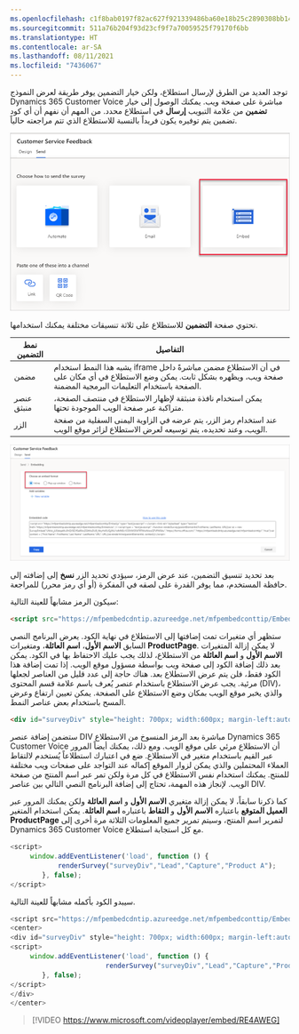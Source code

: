 ```yaml
---
ms.openlocfilehash: c1f8bab0197f82ac627f921339486ba60e18b25c2890308bb140324f915f7821
ms.sourcegitcommit: 511a76b204f93d23cf9f7a70059525f79170f6bb
ms.translationtype: HT
ms.contentlocale: ar-SA
ms.lasthandoff: 08/11/2021
ms.locfileid: "7436067"
---
```

توجد العديد من الطرق لإرسال استطلاع، ولكن خيار التضمين يوفر طريقة لعرض النموذج Dynamics 365 Customer Voice مباشرة على صفحة ويب. يمكنك الوصول إلى خيار **تضمين** من علامة التبويب **إرسال** في استطلاع محدد. من المهم أن نفهم أن أي كود تضمين يتم توفيره يكون فريداً بالنسبة للاستطلاع الذي تتم مراجعته حالياً. 

![يُظهر استطلاع تعليقات خدمة العملاء علامة التبويب إرسال مع تمييز خيار التضمين. يؤدي تحديد هذا الخيار إلى إظهار "لصق أحد هذه العناصر في قناة" وزر ارتباط وزر رمز الاستجابة السريعة.](../media/unit-2-4-1-embed.png)

تحتوي صفحة **التضمين** للاستطلاع على ثلاثة تنسيقات مختلفة يمكنك استخدامها.

|     نمط التضمين    |     التفاصيل                                                                                                                                                                                         |
|--------------------|-----------------------------------------------------------------------------------------------------------------------------------------------------------------------------------------------------|
|     مضمن         |     يشبه هذا النمط استخدام iframe في أن الاستطلاع مضمن مباشرةً داخل صفحة ويب، ويظهره بشكل ثابت. يمكن وضع الاستطلاع في أي مكان على الصفحة باستخدام التعليمات البرمجية المضمنة.    |
|     عنصر منبثق         |     يمكن استخدام نافذة منبثقة لإظهار الاستطلاع في منتصف الصفحة، متراكبة عبر صفحة الويب الموجودة تحتها.                                                                                   |
|     الزر         |     عند استخدام رمز الزر، يتم عرضه في الزاوية اليمنى السفلية من صفحة الويب، وعند تحديده، يتم توسيعه لعرض الاستطلاع لزائر موقع الويب.                      |

![في صفحة إرسال> التضمين، حدد خيار تنسيق التضمين: نافذة مضمنة أو منبثقة أو زر.](../media/unit-2-4-2-embed-format.png)

بعد تحديد تنسيق التضمين، عند عرض الرمز، سيؤدي تحديد الزر **نسخ** إلى إضافته إلى حافظة المستخدم، مما يوفر القدرة على لصقه في المفكرة (أو أي رمز محرر) للمراجعة. 

سيكون الرمز مشابهاً للعينة التالية: 

```html
<script src="https://mfpembedcdntip.azureedge.net/mfpembedconttip/Embed.js" type="text/javascript"></script><link rel="stylesheet" type="text/css" href="https://mfpembedcdntip.azureedge.net/mfpembedconttip/Embed.css" /><script type = "text/javascript" >function renderSurvey(parentElementId,FirstName, LastName, ProductPage){var se = new SurveyEmbed("UMck_jU0zkqaWu5hQY9ZJfSe99ccZGtMuDUB_NkyHxRUQjJNU1dMNEc1ODVWOFdTRTMwNlowQTVPMS4u","https://forms.office.com/","https://mfpembedcdntip.azureedge.net/mfpembedconttip/","true");var context = {"First Name": FirstName,"Last Name": LastName,"ProductPage": ProductPage,};se.renderInline(parentElementId, context);}</script>
```
ستظهر أي متغيرات تمت إضافتها إلى الاستطلاع في نهاية الكود. يعرض البرنامج النصي السابق **الاسم الأول**، **اسم العائلة**، ومتغيرات **ProductPage**. لا يمكن إزالة المتغيرات **الاسم الأول** و **اسم العائلة** من الاستطلاع، لذلك يجب عليك الاحتفاظ بها في الكود. يمكن بعد ذلك إضافة الكود إلى صفحة ويب بواسطة مسؤول موقع الويب. إذا تمت إضافة هذا الكود فقط، فلن يتم عرض الاستطلاع بعد. هناك حاجة إلى عدد قليل من العناصر لجعلها مرئية. يجب عرض الاستطلاع باستخدام عنصر يُعرف باسم علامة قسم المحتوى (DIV)، والذي يخبر موقع الويب بمكان وضع الاستطلاع على الصفحة. يمكن تعيين ارتفاع وعرض المسح باستخدام بعض عناصر النمط. 

```html
<div id="surveyDiv" style="height: 700px; width:600px; margin-left:auto; margin-right:auto"></div>
```

ستضمن إضافة عنصر DIV مباشرة بعد الرمز المنسوخ من الاستطلاع Dynamics 365 Customer Voice أن الاستطلاع مرئي على موقع الويب. ومع ذلك، يمكنك أيضاً المرور عبر القيم باستخدام متغير في الاستطلاع. ضع في اعتبارك استطلاعاً يُستخدم لالتقاط العملاء المحتملين والذي يمكن لزوار الموقع إكماله عند التواجد على صفحات ويب مختلفة للمنتج. يمكنك استخدام نفس الاستطلاع في كل مرة ولكن تمر عبر اسم المنتج من صفحة الويب. لإنجاز هذه المهمة، تحتاج إلى إضافة البرنامج النصي التالي بين عناصر DIV. 

كما ذكرنا سابقاً، لا يمكن إزالة متغيري **الاسم الأول** و **اسم العائلة** ولكن يمكنك المرور عبر **العميل المتوقع** باعتباره **الاسم الأول** و **التقاط** باعتباره **اسم العائلة**. يمكن استخدام المتغير **ProductPage** لتمرير اسم المنتج، وسيتم تمرير جميع المعلومات الثلاثة مرة أخرى إلى Dynamics 365 Customer Voice مع كل استجابة استطلاع. 


```javascript
<script>
     window.addEventListener('load', function () {
            renderSurvey("surveyDiv","Lead","Capture","Product A");
        }, false);
</script>
```


سيبدو الكود بأكمله مشابهاً للعينة التالية.


```javascript
<script src="https://mfpembedcdntip.azureedge.net/mfpembedconttip/Embed.js" type="text/javascript"></script><link rel="stylesheet" type="text/css" href="https://mfpembedcdntip.azureedge.net/mfpembedconttip/Embed.css" /><script type = "text/javascript" >function renderSurvey(parentElementId,FirstName, LastName, ProductPage){var se = new SurveyEmbed("UMck_jU0zkqaWu5hQY9ZJfSe99ccZGtMuDUB_NkyHxRUQjJNU1dMNEc1ODVWOFdTRTMwNlowQTVPMS4u","https://forms.office.com/","https://mfpembedcdntip.azureedge.net/mfpembedconttip/","true");var context = {"First Name": FirstName,"Last Name": LastName,"ProductPage": ProductPage,};se.renderInline(parentElementId, context);}</script>
<center>
<div id="surveyDiv" style="height: 700px; width:600px; margin-left:auto; margin-right:auto">
<script>
     window.addEventListener('load', function () {
                        renderSurvey("surveyDiv","Lead","Capture","Product A");
        }, false);
</script>
</div>
</center>
```
> 
> 
> [!VIDEO https://www.microsoft.com/videoplayer/embed/RE4AWEG]
